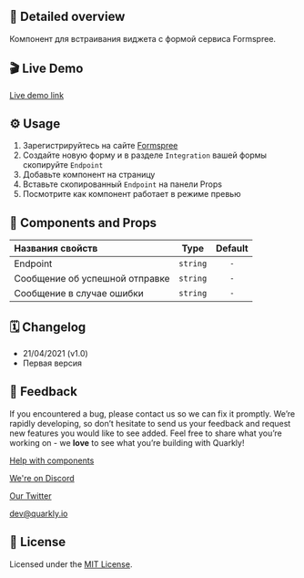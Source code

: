 ## 📖 Detailed overview

Компонент для встраивания виджета с формой сервиса Formspree.

## 🎬 Live Demo

[Live demo link](https://quarkly-catalog.netlify.app/formspree/)

## ⚙️ Usage

1. Зарегистрируйтесь на сайте [Formspree](https://formspree.io/)
2. Создайте новую форму и в разделе `Integration` вашей формы скопируйте `Endpoint`
3. Добавьте компонент на страницу
4. Вставьте скопированный `Endpoint` на панели Props
5. Посмотрите как компонент работает в режиме превью

## 🧩 Components and Props

| Названия свойств               |   Type   | Default |
| :----------------------------- | :------: | :-----: |
| Endpoint                       | `string` |   `-`   |
| Сообщение об успешной отправке | `string` |   `-`   |
| Сообщение в случае ошибки      | `string` |   `-`   |

## 🗓 Changelog

-   21/04/2021 (v1.0)
-   Первая версия

## 📮 Feedback

If you encountered a bug, please contact us so we can fix it promptly. We’re rapidly developing, so don’t hesitate to send us your feedback and request new features you would like to see added. Feel free to share what you’re working on - we **love** to see what you’re building with Quarkly!

[Help with components](https://community.quarkly.io/c/requests/11)

[We're on Discord](https://discord.gg/f9KhSMGX)

[Our Twitter](https://twitter.com/quarklyapp)

[dev@quarkly.io](mailto:dev@quarkly.io)

## 📝 License

Licensed under the [MIT License](./LICENSE).
